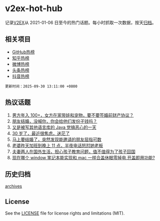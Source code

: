 # v2ex-hot-hub

 记录[V2EX](https://www.v2ex.com/)从 2021-01-06 日至今的热门话题。每小时抓取一次数据，按天[归档](archives)。
 
 ## 相关项目

- [GitHub热榜](https://github.com/lonnyzhang423/github-hot-hub)
- [知乎热榜](https://github.com/lonnyzhang423/zhihu-hot-hub)
- [微博热榜](https://github.com/lonnyzhang423/weibo-hot-hub)
- [头条热榜](https://github.com/lonnyzhang423/toutiao-hot-hub)
- [抖音热榜](https://github.com/lonnyzhang423/douyin-hot-hub)


 `更新时间：2025-09-30 13:11:00 +0800`

## 热议话题

1. [男方年入 100+，女方在家带娃和宠物，要不要签婚前财产协议？](https://www.v2ex.com/t/1162638)
1. [朋友结婚，没喊你，你会给他们发份子钱吗？](https://www.v2ex.com/t/1162778)
1. [又是被写其他语言库的 Java 党搞恶心的一天](https://www.v2ex.com/t/1162789)
1. [30 岁了，最近很焦虑，迷茫了](https://www.v2ex.com/t/1162633)
1. [马上要结婚了，突然发现能邀请的朋友屈指可数](https://www.v2ex.com/t/1162785)
1. [老婆昨天加班到晚上 11 点，半夜电话怒怼她老板](https://www.v2ex.com/t/1162811)
1. [夫妻两人在国外生活，担心孩子教育问题，值不值得为了孩子回国](https://www.v2ex.com/t/1162760)
1. [现在哪个 window 笔记本能实现和 mac 一样合盖休眠零掉电,开盖即用功能?](https://www.v2ex.com/t/1162761)

## 历史归档

[archives](archives)

## License

See the [LICENSE](LICENSE) file for license rights and limitations (MIT).
